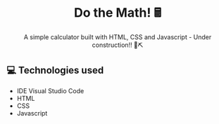 <h1 align="center"> Do the Math! 🖩</h1>

<p align="center">A simple calculator built with HTML, CSS and Javascript - Under construction!! 🧱⛏️</p>

## 💻 Technologies used

- IDE Visual Studio Code
- HTML
- CSS
- Javascript



